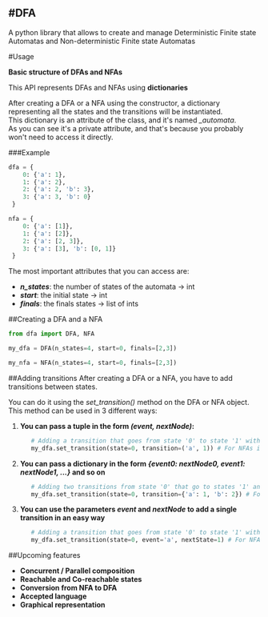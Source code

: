 #DFA
---
A python library that allows to create and manage Deterministic Finite state Automatas and Non-deterministic Finite state Automatas

#Usage

**Basic structure of DFAs and NFAs**  
  
This API represents DFAs and NFAs using **dictionaries**  

After creating a DFA or a NFA using the constructor, a dictionary representing all the states and the transitions will be instantiated.  
This dictionary is an attribute of the class, and it's named *_automata*.  
As you can see it's a private attribute, and that's because you probably won't need to access it directly.  
  
###Example

```python
dfa = {
    0: {'a': 1},
    1: {'a': 2},
    2: {'a': 2, 'b': 3},
    3: {'a': 3, 'b': 0}
 }

nfa = {
    0: {'a': [1]},
    1: {'a': [2]},
    2: {'a': [2, 3]},
    3: {'a': [3], 'b': [0, 1]}
 }
```
The most important attributes that you can access are:
- **_n_states_**: the number of states of the automata -> int
- **_start_**: the initial state -> int
- **_finals_**: the finals states -> list of ints


##Creating a DFA and a NFA
```python
from dfa import DFA, NFA

my_dfa = DFA(n_states=4, start=0, finals=[2,3])

my_nfa = NFA(n_states=4, start=0, finals=[2,3])
```

##Adding transitions
After creating a DFA or a NFA, you have to add transitions between states.

You can do it using the *set_transition()* method on the DFA or NFA object. <br/>
This method can be used in 3 different ways:
1. **You can pass a tuple in the form *(event, nextNode)*:** <br/>
    ```python
       # Adding a transition that goes from state '0' to state '1' with the event 'a'
       my_dfa.set_transition(state=0, transition=('a', 1)) # For NFAs is the same
    ```
   
2. **You can pass a dictionary in the form *{event0: nextNode0, event1: nextNode1, ...}* and so on** 
    ```python
       # Adding two transitions from state '0' that go to states '1' and '2' with 'a' and 'b'
       my_dfa.set_transition(state=0, transition={'a': 1, 'b': 2}) # For NFAs is the same
    ```
3. **You can use the parameters *event* and *nextNode* to add a single transition in an easy way**
    ```python
       # Adding a transition that goes from state '0' to state '1' with the event 'a'
       my_dfa.set_transition(state=0, event='a', nextState=1) # For NFAs is the same
    ```

##Upcoming features

- **Concurrent / Parallel composition**
- **Reachable and Co-reachable states**
- **Conversion from NFA to DFA**
- **Accepted language**
- **Graphical representation**
